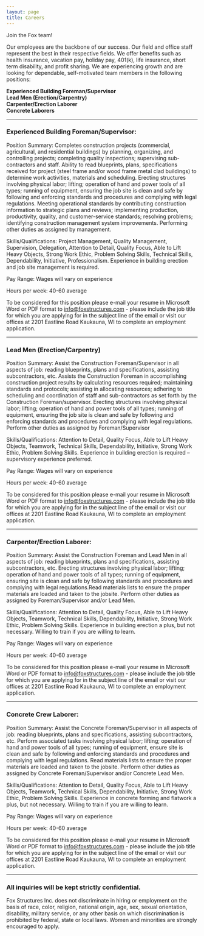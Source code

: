 ```yaml
---
layout: page
title: Careers
---
```


Join the Fox team!

Our employees are the backbone of our success. Our field and office staff represent the best in their respective fields. We offer benefits such as health insurance, vacation pay, holiday pay, 401(k), life insurance, short term disability, and profit sharing. We are experiencing growth and are looking for dependable, self-motivated team members in the following positions:

**Experienced Building Foreman/Supervisor**  
**Lead Men (Erection/Carpentry)**  
**Carpenter/Erection Laborer**  
**Concrete Laborers**  

---

### Experienced Building Foreman/Supervisor:
Position Summary: Completes construction projects (commercial, agricultural, and residential buildings) by planning, organizing, and controlling projects; completing quality inspections; supervising sub-contractors and staff.  Ability to read blueprints, plans, specifications received for project (steel frame and/or wood frame metal clad buildings) to determine work activities, materials and scheduling. Erecting structures involving physical labor; lifting; operation of hand and power tools of all types; running of equipment, ensuring the job site is clean and safe by following and enforcing standards and procedures and complying with legal regulations. Meeting operational standards by contributing construction information to strategic plans and reviews; implementing production, productivity, quality, and customer-service standards; resolving problems; identifying construction management system improvements. Performing other duties as assigned by management.

Skills/Qualifications: Project Management, Quality Management, Supervision, Delegation, Attention to Detail, Quality Focus, Able to Lift Heavy Objects, Strong Work Ethic, Problem Solving Skills, Technical Skills, Dependability, Initiative, Professionalism. Experience in building erection and job site management is required.

Pay Range: Wages will vary on experience

Hours per week: 40-60 average

To be considered for this position please e-mail your resume in Microsoft Word or PDF format to info@foxstructures.com - please include the job title for which you are applying for in the subject line of the email or visit our offices at 2201 Eastline Road Kaukauna, WI to complete an employment application.

---

### Lead Men (Erection/Carpentry)
Position Summary: Assist the Construction Foreman/Supervisor in all aspects of job: reading blueprints, plans and specifications, assisting subcontractors, etc. Assists the Construction Foreman in accomplishing construction project results by calculating resources required; maintaining standards and protocols; assisting in allocating resources; adhering to scheduling and coordination of staff and sub-contractors as set forth by the Construction Foreman/supervisor. Erecting structures involving physical labor; lifting; operation of hand and power tools of all types; running of equipment, ensuring the job site is clean and safe by following and enforcing standards and procedures and complying with legal regulations.  Perform other duties as assigned by Foreman/Supervisor

Skills/Qualifications: Attention to Detail, Quality Focus, Able to Lift Heavy Objects, Teamwork, Technical Skills, Dependability, Initiative, Strong Work Ethic, Problem Solving Skills. Experience in building erection is required – supervisory experience preferred.

Pay Range: Wages will vary on experience

Hours per week: 40-60 average 

To be considered for this position please e-mail your resume in Microsoft Word or PDF format to info@foxstructures.com - please include the job title for which you are applying for in the subject line of the email or visit our offices at 2201 Eastline Road Kaukauna, WI to complete an employment application.

---

### Carpenter/Erection Laborer:
Position Summary: Assist the Construction Foreman and Lead Men in all aspects of job: reading blueprints, plans and specifications, assisting subcontractors, etc. Erecting structures involving physical labor; lifting; operation of hand and power tools of all types; running of equipment, ensuring site is clean and safe by following standards and procedures and complying with legal regulations.Read materials lists to ensure the proper materials are loaded and taken to the jobsite.  Perform other duties as assigned by Foreman/Supervisor and/or Lead Men.

Skills/Qualifications: Attention to Detail, Quality Focus, Able to Lift Heavy Objects, Teamwork, Technical Skills, Dependability, Initiative, Strong Work Ethic, Problem Solving Skills. Experience in building erection a plus, but not necessary. Willing to train if you are willing to learn.

Pay Range: Wages will vary on experience

Hours per week: 40-60 average 

To be considered for this position please e-mail your resume in Microsoft Word or PDF format to info@foxstructures.com - please include the job title for which you are applying for in the subject line of the email or visit our offices at 2201 Eastline Road Kaukauna, WI to complete an employment application.

---

### Concrete Crew Laborer:
Position Summary: Assist the Concrete Foreman/Supervisor in all aspects of job: reading blueprints, plans and specifications, assisting subcontractors, etc. Perform associated tasks involving physical labor; lifting; operation of hand and power tools of all types; running of equipment, ensure site is clean and safe by following and enforcing standards and procedures and complying with legal regulations. Read materials lists to ensure the proper materials are loaded and taken to the jobsite. Perform other duties as assigned by Concrete Foreman/Supervisor and/or Concrete Lead Men.

Skills/Qualifications: Attention to Detail, Quality Focus, Able to Lift Heavy Objects, Teamwork, Technical Skills, Dependability, Initiative, Strong Work Ethic, Problem Solving Skills. Experience in concrete forming and flatwork a plus, but not necessary. Willing to train if you are willing to learn.

Pay Range: Wages will vary on experience

Hours per week: 40-60 average 

To be considered for this position please e-mail your resume in Microsoft Word or PDF format to info@foxstructures.com - please include the job title for which you are applying for in the subject line of the email or visit our offices at 2201 Eastline Road Kaukauna, WI to complete an employment application.

---

### All inquiries will be kept strictly confidential.

Fox Structures Inc. does not discriminate in hiring or employment on the basis of race, color, religion, national origin, age, sex, sexual orientation, disability, military service, or any other basis on which discrimination is prohibited by federal, state or local laws. Women and minorities are strongly encouraged to apply.